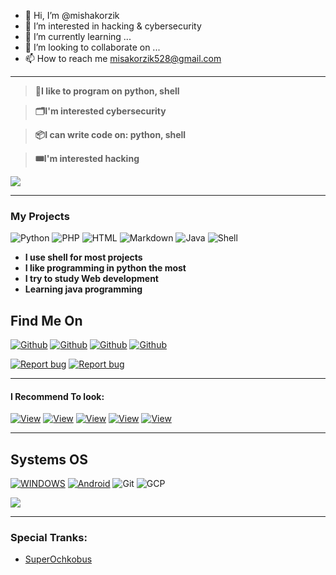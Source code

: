 - 👋 Hi, I’m @mishakorzik
- 👀 I’m interested in hacking & cybersecurity
- 🌱 I’m currently learning ...
- 💞️ I’m looking to collaborate on ...
- 📫 How to reach me misakorzik528@gmail.com
---
> **💾I like to program on python, shell**

> **🗂️I'm interested cybersecurity**

> **📦I can write code on: python, shell**

> **🎟️I'm interested hacking**

<img src="https://github-readme-stats.vercel.app/api/top-langs/?username=mishakorzik&layout=compact&theme=default&line_height=25&layout=compact" /></p>


----

### My Projects

![Python](https://img.shields.io/badge/-Python-%230075a8?logo=python&logoColor=white&style=flat-square) ![PHP](https://img.shields.io/badge/-php-%230075a8?logo=php&logoColor=white&style=flat-square) ![HTML](https://img.shields.io/badge/-HTML-%23de4b25?logo=html5&logoColor=white&style=flat-square)
![Markdown](https://img.shields.io/badge/-Markdown-%23e9c241?logo=nim&logoColor=white&style=flat-square) ![Java](https://img.shields.io/badge/-Java-%23e9c241?logo=java&logoColor=white&style=flat-square) ![Shell](https://img.shields.io/badge/-Shell-green?logo=shell&logoColor=white&style=flat-square) 

- **I use shell for most projects**
- **I like programming in python the most**
- **I try to study Web development**
- **Learning java programming**

## Find Me On
[![Github](https://img.shields.io/badge/Reddit-MishaKorzhik-red?style=for-the-badge&logo=reddit)](https://www.reddit.com/u/Necessary_Mammoth368?utm_medium=android_app&utm_source=share)
[![Github](https://img.shields.io/badge/TELEGRAM-MishaKorzhik-orange?style=for-the-badge&logo=telegram)](https://t.me/MishaKorzhikTelegram)
[![Github](https://img.shields.io/badge/GitHub-MishaKorzhik-yellow?style=for-the-badge&logo=github)](https://github.com/mishakorzik)
[![Github](https://img.shields.io/badge/Twitter-MishaKorzhik-blue?style=for-the-badge&logo=twitter)](https://twitter.com/MishaKorzhik)

<a href="mailto:misakorzik528@gmail.com"><img title="Report bug" src="https://img.shields.io/badge/email-misakorzik528%40gmail.com-darkred?style=for-the-badge&logo=gmail"></a>
<a href="mailto:miguardzecurity@gmail.com"><img title="Report bug" src="https://img.shields.io/badge/email-misakorzik528%40gmail.com-darkred?style=for-the-badge&logo=gmail"></a>

------

#### I Recommend To look:

<a href="https://github.com/mishakorzik/AllHackingTools"><img title="View" src="https://img.shields.io/badge/View-AllHackingTools-blue?style=for-the-badge&logo=github"></a>
<a href="https://github.com/mishakorzik/Free-Proxy"><img title="View" src="https://img.shields.io/badge/View-FreeProxy-green?style=for-the-badge&logo=github"></a>
<a href="https://github.com/mishakorzik/UserFinder"><img title="View" src="https://img.shields.io/badge/View-UserFinder-yellow?style=for-the-badge&logo=github"></a>
<a href="https://github.com/mishakorzik/AdminHack"><img title="View" src="https://img.shields.io/badge/View-AdminHack-orange?style=for-the-badge&logo=github"></a>
<a href="https://github.com/mishakorzik/IpHack"><img title="View" src="https://img.shields.io/badge/View-IpHack-red?style=for-the-badge&logo=github"></a>

-------
## Systems OS

[![WINDOWS](https://img.shields.io/badge/windows-black?style=for-the-badge&logo=windows&logoColor=white)](https://windows.com)
[![Android](https://img.shields.io/badge/Android-3DDC84?style=for-the-badge&logo=android&logoColor=white)](https://android.com)
![Git](https://img.shields.io/badge/Git-F05032?style=for-the-badge&logo=git&logoColor=white)
![GCP](https://img.shields.io/badge/Google_Cloud-4285F4?style=for-the-badge&logo=google-cloud&logoColor=white)

<img src="https://github-readme-stats.vercel.app/api?username=mishakorzik&show_icons=true&theme=default&line_height=25&layout=compact" /></p>

--------

### Special Tranks:

- <a href="http://github.com/SuperOchkobus">SuperOchkobus</a>


<!--
**mishakorzik/mishakorzik** is a ✨ _special_ ✨ repository because its `README.md` (this file) appears on your GitHub profile.

Here are some ideas to get you started:

- 🔭 I’m currently working on ...
- 🌱 I’m currently learning ...
- 👯 I’m looking to collaborate on ...
- 🤔 I’m looking for help with ...
- 💬 Ask me about ...
- 📫 How to reach me: ...
- 😄 Pronouns: ...
- ⚡ Fun fact: ...
-->

